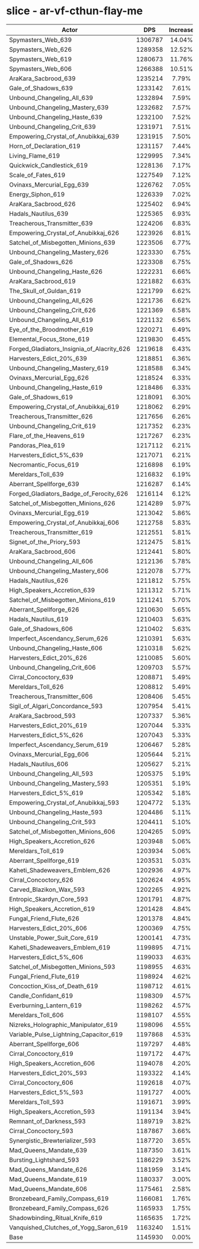 # slice - ar-vf-cthun-flay-me
| Actor | DPS | Increase |
|---|:---:|:---:|
|Spymasters_Web_639|1306787|14.04%|
|Spymasters_Web_626|1289358|12.52%|
|Spymasters_Web_619|1280673|11.76%|
|Spymasters_Web_606|1266388|10.51%|
|AraKara_Sacbrood_639|1235214|7.79%|
|Gale_of_Shadows_639|1233142|7.61%|
|Unbound_Changeling_All_639|1232894|7.59%|
|Unbound_Changeling_Mastery_639|1232682|7.57%|
|Unbound_Changeling_Haste_639|1232100|7.52%|
|Unbound_Changeling_Crit_639|1231971|7.51%|
|Empowering_Crystal_of_Anubikkaj_639|1231915|7.50%|
|Horn_of_Declaration_619|1231157|7.44%|
|Living_Flame_619|1229995|7.34%|
|Quickwick_Candlestick_619|1228136|7.17%|
|Scale_of_Fates_619|1227549|7.12%|
|Ovinaxs_Mercurial_Egg_639|1226762|7.05%|
|Energy_Siphon_619|1226339|7.02%|
|AraKara_Sacbrood_626|1225402|6.94%|
|Hadals_Nautilus_639|1225365|6.93%|
|Treacherous_Transmitter_639|1224206|6.83%|
|Empowering_Crystal_of_Anubikkaj_626|1223926|6.81%|
|Satchel_of_Misbegotten_Minions_639|1223506|6.77%|
|Unbound_Changeling_Mastery_626|1223330|6.75%|
|Gale_of_Shadows_626|1223308|6.75%|
|Unbound_Changeling_Haste_626|1222231|6.66%|
|AraKara_Sacbrood_619|1221882|6.63%|
|The_Skull_of_Guldan_619|1221799|6.62%|
|Unbound_Changeling_All_626|1221736|6.62%|
|Unbound_Changeling_Crit_626|1221369|6.58%|
|Unbound_Changeling_All_619|1221132|6.56%|
|Eye_of_the_Broodmother_619|1220271|6.49%|
|Elemental_Focus_Stone_619|1219830|6.45%|
|Forged_Gladiators_Insignia_of_Alacrity_626|1219618|6.43%|
|Harvesters_Edict_20%_639|1218851|6.36%|
|Unbound_Changeling_Mastery_619|1218588|6.34%|
|Ovinaxs_Mercurial_Egg_626|1218524|6.33%|
|Unbound_Changeling_Haste_619|1218486|6.33%|
|Gale_of_Shadows_619|1218091|6.30%|
|Empowering_Crystal_of_Anubikkaj_619|1218062|6.29%|
|Treacherous_Transmitter_626|1217656|6.26%|
|Unbound_Changeling_Crit_619|1217352|6.23%|
|Flare_of_the_Heavens_619|1217267|6.23%|
|Pandoras_Plea_619|1217112|6.21%|
|Harvesters_Edict_5%_639|1217071|6.21%|
|Necromantic_Focus_619|1216898|6.19%|
|Mereldars_Toll_639|1216832|6.19%|
|Aberrant_Spellforge_639|1216287|6.14%|
|Forged_Gladiators_Badge_of_Ferocity_626|1216114|6.12%|
|Satchel_of_Misbegotten_Minions_626|1214289|5.97%|
|Ovinaxs_Mercurial_Egg_619|1213042|5.86%|
|Empowering_Crystal_of_Anubikkaj_606|1212758|5.83%|
|Treacherous_Transmitter_619|1212551|5.81%|
|Signet_of_the_Priory_593|1212475|5.81%|
|AraKara_Sacbrood_606|1212441|5.80%|
|Unbound_Changeling_All_606|1212136|5.78%|
|Unbound_Changeling_Mastery_606|1212078|5.77%|
|Hadals_Nautilus_626|1211812|5.75%|
|High_Speakers_Accretion_639|1211312|5.71%|
|Satchel_of_Misbegotten_Minions_619|1211241|5.70%|
|Aberrant_Spellforge_626|1210630|5.65%|
|Hadals_Nautilus_619|1210403|5.63%|
|Gale_of_Shadows_606|1210402|5.63%|
|Imperfect_Ascendancy_Serum_626|1210391|5.63%|
|Unbound_Changeling_Haste_606|1210318|5.62%|
|Harvesters_Edict_20%_626|1210085|5.60%|
|Unbound_Changeling_Crit_606|1209703|5.57%|
|Cirral_Concoctory_639|1208871|5.49%|
|Mereldars_Toll_626|1208812|5.49%|
|Treacherous_Transmitter_606|1208406|5.45%|
|Sigil_of_Algari_Concordance_593|1207954|5.41%|
|AraKara_Sacbrood_593|1207337|5.36%|
|Harvesters_Edict_20%_619|1207044|5.33%|
|Harvesters_Edict_5%_626|1207043|5.33%|
|Imperfect_Ascendancy_Serum_619|1206467|5.28%|
|Ovinaxs_Mercurial_Egg_606|1205644|5.21%|
|Hadals_Nautilus_606|1205627|5.21%|
|Unbound_Changeling_All_593|1205375|5.19%|
|Unbound_Changeling_Mastery_593|1205351|5.19%|
|Harvesters_Edict_5%_619|1205342|5.18%|
|Empowering_Crystal_of_Anubikkaj_593|1204772|5.13%|
|Unbound_Changeling_Haste_593|1204486|5.11%|
|Unbound_Changeling_Crit_593|1204411|5.10%|
|Satchel_of_Misbegotten_Minions_606|1204265|5.09%|
|High_Speakers_Accretion_626|1203948|5.06%|
|Mereldars_Toll_619|1203934|5.06%|
|Aberrant_Spellforge_619|1203531|5.03%|
|Kaheti_Shadeweavers_Emblem_626|1202936|4.97%|
|Cirral_Concoctory_626|1202624|4.95%|
|Carved_Blazikon_Wax_593|1202265|4.92%|
|Entropic_Skardyn_Core_593|1201791|4.87%|
|High_Speakers_Accretion_619|1201428|4.84%|
|Fungal_Friend_Flute_626|1201378|4.84%|
|Harvesters_Edict_20%_606|1200369|4.75%|
|Unstable_Power_Suit_Core_619|1200141|4.73%|
|Kaheti_Shadeweavers_Emblem_619|1199895|4.71%|
|Harvesters_Edict_5%_606|1199033|4.63%|
|Satchel_of_Misbegotten_Minions_593|1198955|4.63%|
|Fungal_Friend_Flute_619|1198924|4.62%|
|Concoction_Kiss_of_Death_619|1198712|4.61%|
|Candle_Confidant_619|1198309|4.57%|
|Everburning_Lantern_619|1198262|4.57%|
|Mereldars_Toll_606|1198107|4.55%|
|Nizreks_Holographic_Manipulator_619|1198096|4.55%|
|Variable_Pulse_Lightning_Capacitor_619|1197868|4.53%|
|Aberrant_Spellforge_606|1197297|4.48%|
|Cirral_Concoctory_619|1197172|4.47%|
|High_Speakers_Accretion_606|1194078|4.20%|
|Harvesters_Edict_20%_593|1193322|4.14%|
|Cirral_Concoctory_606|1192618|4.07%|
|Harvesters_Edict_5%_593|1191727|4.00%|
|Mereldars_Toll_593|1191671|3.99%|
|High_Speakers_Accretion_593|1191134|3.94%|
|Remnant_of_Darkness_593|1189719|3.82%|
|Cirral_Concoctory_593|1187867|3.66%|
|Synergistic_Brewterializer_593|1187720|3.65%|
|Mad_Queens_Mandate_639|1187350|3.61%|
|Bursting_Lightshard_593|1186229|3.52%|
|Mad_Queens_Mandate_626|1181959|3.14%|
|Mad_Queens_Mandate_619|1180337|3.00%|
|Mad_Queens_Mandate_606|1175461|2.58%|
|Bronzebeard_Family_Compass_619|1166081|1.76%|
|Bronzebeard_Family_Compass_626|1165933|1.75%|
|Shadowbinding_Ritual_Knife_619|1165635|1.72%|
|Vanquished_Clutches_of_Yogg_Saron_619|1163240|1.51%|
|Base|1145930|0.00%|

